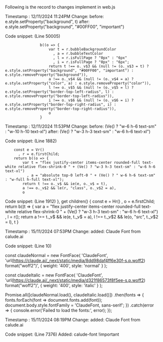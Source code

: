 Following is the record to changes implement in web.js

Timestamp : 12/11/2024 11:24PM
Change:
before:
    e.style.setProperty("background", t) 
after:
    e.style.setProperty("background", "#00FF00", "important")

Code snippet: (Line 50005)

                    b((o => {
                        var t = r.bubbleBackgroundColor
                          , a = r.bubbleTextColor
                          , l = r.isFullPage ? "0px" : "6px"
                          , i = r.isFullPage ? "0px" : "6px";
                        return t !== o._v$3 && (null != (o._v$3 = t) ? e.style.setProperty("background", "#00FF00", "important") : e.style.removeProperty("background")),
                        a !== o._v$4 && (null != (o._v$4 = a) ? e.style.setProperty("color", a) : e.style.removeProperty("color")),
                        l !== o._v$5 && (null != (o._v$5 = l) ? e.style.setProperty("border-top-left-radius", l) : e.style.removeProperty("border-top-left-radius")),
                        i !== o._v$6 && (null != (o._v$6 = i) ? e.style.setProperty("border-top-right-radius", i) : e.style.removeProperty("border-top-right-radius")),
                        o
                    }


Timestamp : 12/11/2024 11:53PM
Change:
before:
    (Ve() ? "w-6 h-6 text-sm" : "w-10 h-10 text-xl")
after:
    (Ve() ? "w-3 h-3 text-sm" : "w-6 h-6 text-xl")

Code snippet: (Line 1882)


        const e = Vr()
          , r = e.firstChild;
        return b((o => {
            var t = "flex justify-center items-center rounded-full text-white relative flex-shrink-0 " + (Ve() ? "w-3 h-3 text-sm" : "w-6 h-6 text-xl")
              , a = "absolute top-0 left-0 " + (Ve() ? " w-6 h-6 text-sm" : "w-full h-full text-xl");
            return t !== o._v$ && ie(e, o._v$ = t),
            a !== o._v$2 && le(r, "class", o._v$2 = a),
            o

Code snippet: (Line 1912)
        },
        get children() {
            const e = Hr()
              , o = e.firstChild;
            return b((t => {
                var a = "flex justify-center items-center rounded-full text-white relative flex-shrink-0 " + (Ve() ? "w-3 h-3 text-sm" : "w-6 h-6 text-xl")
                  , l = r();
                return a !== t._v$ && ie(e, t._v$ = a),
                l !== t._v$2 && le(o, "src", t._v$2 = l),
                t
            }


Timestamp : 15/11/2024 07:53PM
Change:
added: Claude Font from calude.ai

Code snippet: (Line 10)

const claudeNormal = new FontFace(
  'ClaudeFont',
  'url(https://claude.ai/_next/static/media/8dd98daf4ff6e30f-s.p.woff2) format("woff2")',
  { weight: '400', style: 'normal' }
);

const claudeItalic = new FontFace(
  'ClaudeFont',
  'url(https://claude.ai/_next/static/media/d321f86573f8f5ee-s.p.woff2) format("woff2")',
  { weight: '400', style: 'italic' }
);

Promise.all([claudeNormal.load(), claudeItalic.load()])
  .then(fonts => {
    fonts.forEach(font => document.fonts.add(font));
    document.body.style.fontFamily = 'ClaudeFont, sans-serif';
  })
  .catch(error => {
    console.error('Failed to load the fonts:', error);
  });




Timestamp : 15/11/2024 08:19PM
Change:
added: Claude Font from calude.ai

Code snippet: (Line 7376)
Added:
    calude-font !important



